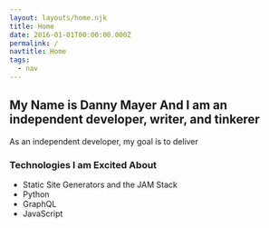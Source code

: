 ```yaml
---
layout: layouts/home.njk
title: Home
date: 2016-01-01T00:00:00.000Z
permalink: /
navtitle: Home
tags:
  - nav
---
```


## My Name is Danny Mayer And I am an independent developer, writer, and tinkerer

As an independent developer, my goal is to deliver

### Technologies I am Excited About

- Static Site Generators and the JAM Stack
- Python
- GraphQL
- JavaScript
